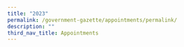 ```yaml
---
title: "2023"
permalink: /government-gazette/appointments/permalink/
description: ""
third_nav_title: Appointments
---
```

